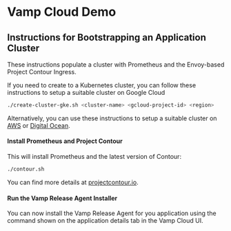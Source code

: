 # Vamp Cloud Demo
## Instructions for Bootstrapping an Application Cluster
These instructions populate a cluster with Prometheus and the Envoy-based Project Contour Ingress.

If you need to create to a Kubernetes cluster, you can follow these instructions to setup a suitable cluster on Google Cloud
```sh
./create-cluster-gke.sh <cluster-name> <gcloud-project-id> <region>
```

Alternatively, you can use these instructions to setup a suitable cluster on [AWS](https://github.com/magneticio/vamp-cloud-demo/blob/master/create-k8s-cluster.md#amazon-kubernetes-service) or [Digital Ocean](https://github.com/magneticio/vamp-cloud-demo/blob/master/create-k8s-cluster.md#digital-ocean).

#### Install Prometheus and Project Contour 
This will install Prometheus and the latest version of Contour:
```sh
./contour.sh
```

You can find more details at [projectcontour.io](https://projectcontour.io/getting-started/).

#### Run the Vamp Release Agent Installer
You can now install the Vamp Release Agent for you application using the command shown on the application details tab in the Vamp Cloud UI.
